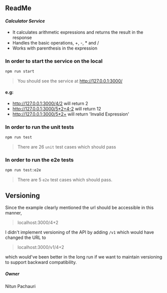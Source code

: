 ## ReadMe 
#### _Calculator Service_
- It calculates arithmetic expressions and returns the result in the response
- Handles the basic operations, +, -, * and /
- Works with parenthesis in the expression


### In order to start the service on the local
```sh
npm run start
```
> You should see the service at http://127.0.0.1:3000/<expression>

#### e.g:
- http://127.0.0.1:3000/4/2 will return 2
- http://127.0.0.1:3000/5*2+4-2 will return 12
- http://127.0.0.1:3000/5*2+ will return 'Invalid Expression'

### In order to run the unit tests
```sh
npm run test
```
> There are 26 `unit` test cases which should pass

### In order to run the e2e tests
```sh
npm run test:e2e
```
> There are 5 `e2e` test cases which should pass.

## Versioning

Since the example clearly mentioned the url should be accessible in this manner, 
>localhost:3000/4+2

I didn't implement versioning of the API by adding  `/v1` which would have changed the URL to

>localhost:3000/v1/4+2 

which would've been better in the long run if we want to maintain versioning to support backward compatibility.

##### Owner
Nitun Pachauri